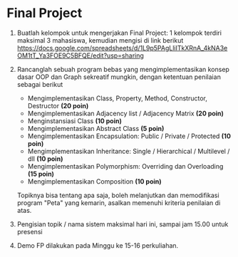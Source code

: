 # Final Project

1. Buatlah kelompok untuk mengerjakan Final Project: 1 kelompok terdiri maksimal 3 mahasiswa, kemudian mengisi di link berikut https://docs.google.com/spreadsheets/d/1L9p5PAgLliITkXRnA_4kNA3eOM1tT_Ya3FOE9C5BFQE/edit?usp=sharing
   
2. Rancanglah sebuah program bebas yang mengimplementasikan konsep dasar OOP dan Graph sekreatif mungkin, dengan ketentuan penilaian sebagai berikut
   
   * Mengimplementasikan Class, Property, Method, Constructor, Destructor **(20 poin)**
   * Mengimplementasikan Adjacency list / Adjacency Matrix **(20 poin)**
   * Menginstansiasi Class **(10 poin)**
   * Mengimplementasikan Abstract Class **(5 poin)**
   * Mengimplementasikan Encapsulation: Public /  Private / Protected **(10 poin)**
   * Mengimplementasikan Inheritance: Single / Hierarchical / Multilevel / dll **(10 poin)**
   * Mengimplementasikan Polymorphism: Overriding dan Overloading **(15 poin)**
   * Mengimplementasikan Composition **(10 poin)**
   
   Topiknya bisa tentang apa saja, boleh melanjutkan dan memodifikasi program "Peta" yang kemarin, asalkan memenuhi kriteria penilaian di atas.

3. Pengisian topik / nama sistem maksimal hari ini, sampai jam 15.00 untuk presensi
4. Demo FP dilakukan pada Minggu ke 15-16 perkuliahan. 

